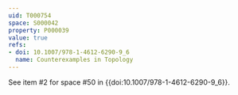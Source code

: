 ```yaml
---
uid: T000754
space: S000042
property: P000039
value: true
refs:
- doi: 10.1007/978-1-4612-6290-9_6
  name: Counterexamples in Topology
---
```


See item #2 for space #50 in {{doi:10.1007/978-1-4612-6290-9_6}}.
